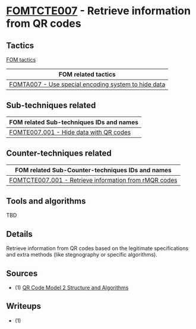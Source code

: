 # [FOMTCTE007](https://github.com/blue101010/FOM/blob/main/countertechniques/FOMCTE007md) - Retrieve information from QR codes

## Tactics

[FOM tactics](https://github.com/blue101010/FOM/blob/main/tactics/tactics.md)

| FOM related tactics  |
| --------------------------------------- |
| [FOMTA007 - Use special encoding system to hide data](https://github.com/blue101010/FOM/blob/main/tactics/FOMTA007.md)   |


## Sub-techniques related

| FOM related  Sub-techniques IDs and names|
| ------------------------------------------------------------ |
| [FOMTE007.001 - Hide data with QR codes](https://github.com/blue101010/FOM/blob/main/techniques/FOMTE007.001.md)        |

## Counter-techniques related

| FOM related  Sub-Counter-techniques IDs and names|
| ------------------------------------------------------------ |
| [FOMTCTE007.001 - Retrieve information from rMQR codes](https://github.com/blue101010/FOM/blob/main/countertechniques/FOMTCTE007.001.md)       |

## Tools and algorithms

TBD

## Details

Retrieve information from QR codes based on the legitimate specifications and extra methods (like stegnography or specific algorithms).

 
## Sources

- (1) [QR Code Model 2 Structure and Algorithms](https://franckybox.com/wp-content/uploads/qrcode.pdf)

## Writeups

- (1) 